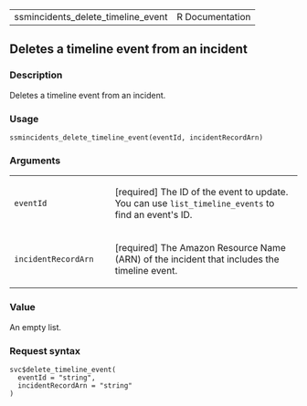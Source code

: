 <table style="width: 100%;">
<tbody>
<tr class="odd">
<td>ssmincidents_delete_timeline_event</td>
<td style="text-align: right;">R Documentation</td>
</tr>
</tbody>
</table>

## Deletes a timeline event from an incident

### Description

Deletes a timeline event from an incident.

### Usage

    ssmincidents_delete_timeline_event(eventId, incidentRecordArn)

### Arguments

<table>
<colgroup>
<col style="width: 35%" />
<col style="width: 65%" />
</colgroup>
<tbody>
<tr class="odd">
<td><code
id="ssmincidents_delete_timeline_event_:_eventId">eventId</code></td>
<td><p>[required] The ID of the event to update. You can use
<code>list_timeline_events</code> to find an event's ID.</p></td>
</tr>
<tr class="even">
<td><code
id="ssmincidents_delete_timeline_event_:_incidentRecordArn">incidentRecordArn</code></td>
<td><p>[required] The Amazon Resource Name (ARN) of the incident that
includes the timeline event.</p></td>
</tr>
</tbody>
</table>

### Value

An empty list.

### Request syntax

    svc$delete_timeline_event(
      eventId = "string",
      incidentRecordArn = "string"
    )

